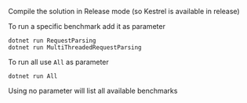 ﻿Compile the solution in Release mode (so Kestrel is available in release)

To run a specific benchmark add it as parameter
```
dotnet run RequestParsing
dotnet run MultiThreadedRequestParsing
```
To run all use `All` as parameter
```
dotnet run All
```
Using no parameter will list all available benchmarks